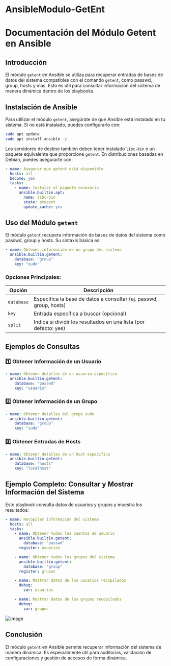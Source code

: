 # AnsibleModulo-GetEnt
# Documentación del Módulo Getent en Ansible

## Introducción
El módulo `getent` en Ansible se utiliza para recuperar entradas de bases de datos del sistema compatibles con el comando `getent`, como passwd, group, hosts y más. Esto es útil para consultar información del sistema de manera dinámica dentro de los playbooks.

## Instalación de Ansible
Para utilizar el módulo `getent`, asegúrate de que Ansible está instalado en tu sistema. Si no está instalado, puedes configurarlo con:

```bash
sudo apt update
sudo apt install ansible -y
```

Los servidores de destino también deben tener instalado `libc-bin` o un paquete equivalente que proporcione `getent`. En distribuciones basadas en Debian, puedes asegurarte con:

```yaml
- name: Asegurar que getent está disponible
  hosts: all
  become: yes
  tasks:
    - name: Instalar el paquete necesario
      ansible.builtin.apt:
        name: libc-bin
        state: present
        update_cache: yes
```

## Uso del Módulo `getent`
El módulo `getent` recupera información de bases de datos del sistema como passwd, group y hosts. Su sintaxis básica es:

```yaml
- name: Obtener información de un grupo del sistema
  ansible.builtin.getent:
    database: "group"
    key: "sudo"
```

### Opciones Principales:
| Opción | Descripción |
|---------|-------------|
| `database` | Especifica la base de datos a consultar (ej. passwd, group, hosts) |
| `key` | Entrada específica a buscar (opcional) |
| `split` | Indica si dividir los resultados en una lista (por defecto: yes) |

## Ejemplos de Consultas
### 1️⃣ Obtener Información de un Usuario
```yaml
- name: Obtener detalles de un usuario específico
  ansible.builtin.getent:
    database: "passwd"
    key: "usuario"
```

### 2️⃣ Obtener Información de un Grupo
```yaml
- name: Obtener detalles del grupo sudo
  ansible.builtin.getent:
    database: "group"
    key: "sudo"
```

### 3️⃣ Obtener Entradas de Hosts
```yaml
- name: Obtener detalles de un host específico
  ansible.builtin.getent:
    database: "hosts"
    key: "localhost"
```

## Ejemplo Completo: Consultar y Mostrar Información del Sistema
Este playbook consulta datos de usuarios y grupos y muestra los resultados:

```yaml
- name: Recopilar información del sistema
  hosts: all
  tasks:
    - name: Obtener todas las cuentas de usuario
      ansible.builtin.getent:
        database: "passwd"
      register: usuarios

    - name: Obtener todos los grupos del sistema
      ansible.builtin.getent:
        database: "group"
      register: grupos

    - name: Mostrar datos de los usuarios recopilados
      debug:
        var: usuarios

    - name: Mostrar datos de los grupos recopilados
      debug:
        var: grupos
```
![image](https://github.com/user-attachments/assets/f7678f94-9d03-4345-997c-f716a7b48474)


## Conclusión
El módulo `getent` en Ansible permite recuperar información del sistema de manera dinámica. Es especialmente útil para auditorías, validación de configuraciones y gestión de accesos de forma dinámica.


